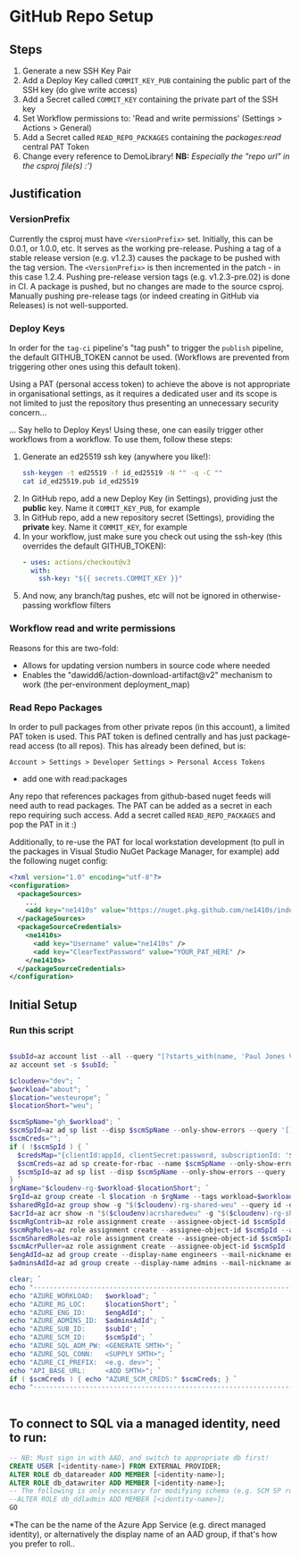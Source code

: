 # GitHub Repo Setup
## Steps
  1. Generate a new SSH Key Pair
  1. Add a Deploy Key called `COMMIT_KEY_PUB` containing the public part of the SSH key (do give write access)
  1. Add a Secret called `COMMIT_KEY` containing the private part of the SSH key
  1. Set Workflow permissions to: 'Read and write permissions' (Settings > Actions > General)
  1. Add a Secret called `READ_REPO_PACKAGES` containing the *packages:read* central PAT Token
  1. Change every reference to DemoLibrary! **NB:** *Especially the "repo url" in the csproj file(s) :')*

## Justification
### VersionPrefix
Currently the csproj must have `<VersionPrefix>` set. Initially, this can be 0.0.1, or 1.0.0, etc. It serves as the working pre-release. 
Pushing a tag of a stable release version (e.g. v1.2.3) causes the package to be pushed with the tag version. The `<VersionPrefix>` is then incremented in the patch - in this case 1.2.4.  Pushing pre-release version tags (e.g. v1.2.3-pre.02) is done in CI. A package is pushed, but no changes are made to the source csproj. Manually pushing pre-release tags (or indeed creating in GitHub via Releases) is not well-supported. 

### Deploy Keys
In order for the `tag-ci` pipeline's "tag push" to trigger the `publish` pipeline, the default GITHUB_TOKEN cannot be used. (Workflows are prevented from triggering other ones using this default token).

Using a PAT (personal access token) to achieve the above is not appropriate in organisational settings, as it requires a dedicated user and its scope is not limited to just the repository thus presenting an unnecessary security concern...

... Say hello to Deploy Keys! Using these, one can easily trigger other workflows from a workflow. To use them, follow these steps:
1. Generate an ed25519 ssh key (anywhere you like!):
    ```bash
    ssh-keygen -t ed25519 -f id_ed25519 -N "" -q -C ""
    cat id_ed25519.pub id_ed25519
    ```
1. In GitHub repo, add a new Deploy Key (in Settings), providing just the **public** key. Name it `COMMIT_KEY_PUB`, for example
1. In GitHub repo, add a new repository secret (Settings), providing the **private** key. Name it `COMMIT_KEY`, for example
1. In your workflow, just make sure you check out using the ssh-key (this overrides the default GITHUB_TOKEN):
    ```yml    
    - uses: actions/checkout@v3
      with:
        ssh-key: "${{ secrets.COMMIT_KEY }}"
    ```
1. And now, any branch/tag pushes, etc will not be ignored in otherwise-passing workflow filters

### Workflow read and write permissions
Reasons for this are two-fold: 
- Allows for updating version numbers in source code where needed
- Enables the "dawidd6/action-download-artifact@v2" mechanism to work (the per-environment deployment_map)

### Read Repo Packages
In order to pull packages from other private repos (in this account), a limited PAT token is used.
This PAT token is defined centrally and has just package-read access (to all repos). This has already been defined, but is:

`Account > Settings > Developer Settings > Personal Access Tokens`
- add one with read:packages

Any repo that references packages from github-based nuget feeds will need auth to read packages. The PAT can be added as a secret in each repo requiring such access. Add a secret called `READ_REPO_PACKAGES` and pop the PAT in it :)

Additionally, to re-use the PAT for local workstation development (to pull in the packages in Visual Studio NuGet Package Manager, for example) add the following nuget config:

```xml
<?xml version="1.0" encoding="utf-8"?>
<configuration>
  <packageSources>
    ...
    <add key="ne1410s" value="https://nuget.pkg.github.com/ne1410s/index.json" />
  </packageSources>
  <packageSourceCredentials>
    <ne1410s>
      <add key="Username" value="ne1410s" />
      <add key="ClearTextPassword" value="YOUR_PAT_HERE" />
    </ne1410s>
  </packageSourceCredentials>
</configuration>
```

## Initial Setup

### Run this script
```powershell

$subId=az account list --all --query "[?starts_with(name, 'Paul Jones VS Pro')].{id:id}" -o tsv; `
az account set -s $subId; `

$cloudenv="dev"; `
$workload="about"; `
$location="westeurope"; `
$locationShort="weu"; `

$scmSpName="gh_$workload"; `
$scmSpId=az ad sp list --disp $scmSpName --only-show-errors --query '[].id' -o tsv; `
$scmCreds=""; `
if ( !$scmSpId ) { `
  $credsMap="{clientId:appId, clientSecret:password, subscriptionId: '$subId', tenantId:tenant}"; `
  $scmCreds=az ad sp create-for-rbac --name $scmSpName --only-show-errors --query $credsMap; `
  $scmSpId=az ad sp list --disp $scmSpName --only-show-errors --query '[].id' -o tsv; `
} `
$rgName="$cloudenv-rg-$workload-$locationShort"; `
$rgId=az group create -l $location -n $rgName --tags workload=$workload env=$cloudenv --query id -o tsv; `
$sharedRgId=az group show -g "$($cloudenv)-rg-shared-weu" --query id -o tsv; `
$acrId=az acr show -n "$($cloudenv)acrsharedweu" -g "$($cloudenv)-rg-shared-weu" --query id -o tsv; `
$scmRgContrib=az role assignment create --assignee-object-id $scmSpId --assignee-principal-type ServicePrincipal --role contributor --scope $rgId --only-show-errors; `
$scmRgRoles=az role assignment create --assignee-object-id $scmSpId --assignee-principal-type ServicePrincipal --role 18d7d88d-d35e-4fb5-a5c3-7773c20a72d9 --scope $rgId --only-show-errors; `
$scmSharedRoles=az role assignment create --assignee-object-id $scmSpId --assignee-principal-type ServicePrincipal --role 18d7d88d-d35e-4fb5-a5c3-7773c20a72d9 --scope $sharedRgId --only-show-errors; `
$scmAcrPuller=az role assignment create --assignee-object-id $scmSpId --assignee-principal-type ServicePrincipal --role acrpull --scope $acrId --only-show-errors; `
$engAdId=az ad group create --display-name engineers --mail-nickname engineers --only-show-errors --query id -o tsv; `
$adminsAdId=az ad group create --display-name admins --mail-nickname admins --only-show-errors --query id -o tsv; `

clear; `
echo "--------------------------------------------------------------------------------"; `
echo "AZURE_WORKLOAD:   $workload"; `
echo "AZURE_RG_LOC:     $locationShort"; `
echo "AZURE_ENG_ID:     $engAdId"; `
echo "AZURE_ADMINS_ID:  $adminsAdId"; `
echo "AZURE_SUB_ID:     $subId"; `
echo "AZURE_SCM_ID:     $scmSpId"; `
echo "AZURE_SQL_ADM_PW: <GENERATE SMTH>"; `
echo "AZURE_SQL_CONN:   <SUPPLY SMTH>"; `
echo "AZURE_CI_PREFIX:  <e.g. dev>"; `
echo "API_BASE_URL:     <ADD SMTH>"; `
if ( $scmCreds ) { echo "AZURE_SCM_CREDS:" $scmCreds; } `
echo "--------------------------------------------------------------------------------"; `
 
```

## To connect to SQL via a managed identity, need to run:

```sql
-- NB: Must sign in with AAD, and switch to appropriate db first!
CREATE USER [<identity-name>] FROM EXTERNAL PROVIDER;
ALTER ROLE db_datareader ADD MEMBER [<identity-name>];
ALTER ROLE db_datawriter ADD MEMBER [<identity-name>];
-- The following is only necessary for modifying schema (e.g. SCM SP running ef migrations bundle)
--ALTER ROLE db_ddladmin ADD MEMBER [<identity-name>];
GO
```

*The <identity-name> can be the name of the Azure App Service (e.g. direct managed identity),
or alternatively the display name of an AAD group, if that's how you prefer to roll..

